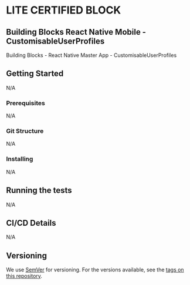 # LITE CERTIFIED BLOCK

## Building Blocks React Native Mobile -  CustomisableUserProfiles

Building Blocks - React Native Master App - CustomisableUserProfiles

## Getting Started

N/A

### Prerequisites

N/A

### Git Structure

N/A

### Installing

N/A

## Running the tests

N/A

## CI/CD Details

N/A

## Versioning

We use [SemVer](http://semver.org/) for versioning. For the versions available, see the [tags on this repository](https://github.com/your/project/tags).